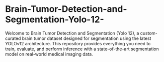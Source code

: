 # Brain-Tumor-Detection-and-Segmentation-Yolo-12-
Welcome to Brain Tumor Detection and Segmentation (Yolo 12), a custom-curated brain tumor dataset designed for segmentation using the latest YOLOv12 architecture. This repository provides everything you need to train, evaluate, and perform inference with a state-of-the-art segmentation model on real-world medical imaging data.
